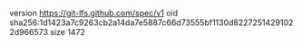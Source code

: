 version https://git-lfs.github.com/spec/v1
oid sha256:1d1423a7c9263cb2a14da7e5887c66d73555bf1130d82272514291022d966573
size 1472
